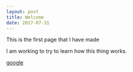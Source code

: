 ```yaml
---
layout: post
title: Welcome
date: 2017-07-31
---
```

This is the first page that I have made

I am working to try to learn how this thing works.

[google](google.com)
